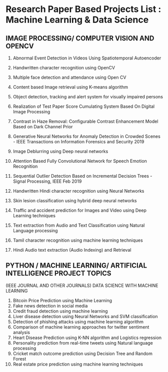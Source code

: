 # Research Paper Based Projects List : Machine Learning & Data Science

## IMAGE PROCESSING/ COMPUTER VISION AND OPENCV

1. Abnormal Event Detection in Videos Using Spatiotemporal Autoencoder

2. Handwritten character recognition using OpenCV

3. Multiple face detection and attendance using Open CV

4. Content based Image retrieval using K-means algorithm

5. Object detection, tracking and alert system for visually impaired persons

6. Realization of Test Paper Score Cumulating System Based On Digital Image Processing

7. Contrast in Haze Removal: Configurable Contrast Enhancement Model Based on Dark Channel Prior

8. Generative Neural Networks for Anomaly Detection in Crowded Scenes - IEEE Transactions on Information Forensics and Security 2019

9. Image Deblurring using Deep neural networks

10. Attention Based Fully Convolutional Network for Speech Emotion Recognition

15. Sequential Outlier Detection Based on Incremental Decision Trees - Signal Processing, IEEE Feb 2019

16. Handwritten Hindi character recognition using Neural Networks

17. Skin lesion classification using hybrid deep neural networks

18. Traffic and accident prediction for Images and Video using Deep Learning techniques

19. Text extraction from Audio and Text Classification using Natural Language processing

20. Tamil character recognition using machine learning techniques

21. Hindi Audio text extraction (Audio Indexing) and Retrieval

## PYTHON / MACHINE LEARNING/ ARTIFICIAL INTELLIGENCE PROJECT TOPICS

(IEEE JOURNAL AND OTHER JOURNALS)
DATA SCIENCE WITH MACHINE LEARNING

1.  Bitcoin Price Prediction using Machine Learning
2.  Fake news detection in social media
3.  Credit fraud detection using machine learning
4.  Liver disease detection using Neural Networks and SVM classification
5.  Detection of phishing attacks using machine learning algorithm
6.  Comparison of machine learning approaches for twitter sentiment analysis
7.  Heart Disease Prediction using K-NN algorithm and Logistics regression
8.  Personality prediction from real-time tweets using Natural language processing
9.  Cricket match outcome prediction using Decision Tree and Random Forest
10. Real estate price prediction using machine learning techniques

